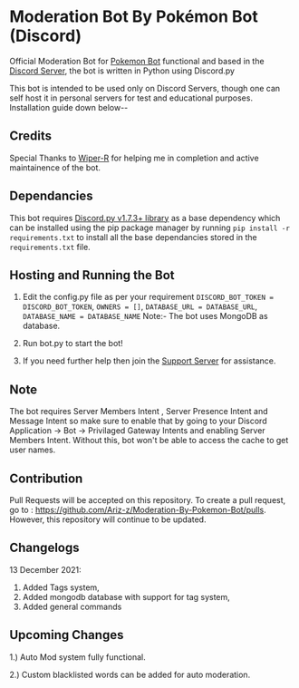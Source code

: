 # Moderation Bot By Pokémon Bot (Discord)

Official Moderation Bot for [Pokemon Bot](https://pokemonbot.com) functional and based in the [Discord Server](https://server.pokemonbot.com), the bot is written in Python using Discord.py

This bot is intended to be used only on Discord Servers, though one can self host it in personal servers for test and educational purposes. 
Installation guide down below--

## Credits

Special Thanks to [Wiper-R](https://github.com/Wiper-R) for helping me in completion and active maintainence of the bot.

## Dependancies

This bot requires [Discord.py v1.7.3+ library](https://discordpy.readthedocs.io/) as a base dependency which can be installed using the pip package manager by running `pip install -r requirements.txt` to install all the base dependancies stored in the `requirements.txt` file.

## Hosting and Running the Bot

1. Edit the config.py file as per your requirement `DISCORD_BOT_TOKEN = DISCORD_BOT_TOKEN`, `OWNERS = []`, `DATABASE_URL = DATABASE_URL`, `DATABASE_NAME = DATABASE_NAME` 
Note:- The bot uses MongoDB as database.

2. Run bot.py to start the bot!

3. If you need further help then join the [Support Server](https://server.pokemonbot.com) for assistance.

## Note

The bot requires Server Members Intent , Server Presence Intent and Message Intent so make sure to enable that by going to your Discord Application -> Bot -> Privilaged Gateway Intents and enabling Server Members Intent. Without this, bot won't be able to access the cache to get user names.

## Contribution

Pull Requests will be accepted on this repository. To create a pull request, go to : https://github.com/Ariz-z/Moderation-By-Pokemon-Bot/pulls. However, this repository will continue to be updated.

## Changelogs

13 December 2021:
  1. Added Tags system,
  2. Added mongodb database with support for tag system,
  3. Added general commands

## Upcoming Changes

1.) Auto Mod system fully functional.

2.) Custom blacklisted words can be added for auto moderation.

